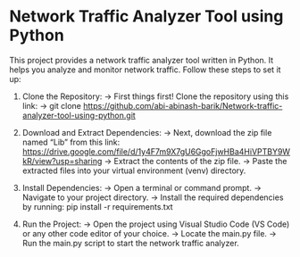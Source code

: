 # Network Traffic Analyzer Tool using Python

This project provides a network traffic analyzer tool written in Python. It helps you analyze and monitor network traffic. Follow these steps to set it up:

1. Clone the Repository:
   -> First things first! Clone the repository using this link:
   -> git clone https://github.com/abi-abinash-barik/Network-traffic-analyzer-tool-using-python.git

2. Download and Extract Dependencies:
   -> Next, download the zip file named “Lib” from this link: https://drive.google.com/file/d/1y4F7m9X7gU6GgoFjwHBa4HiVPTBY9WkR/view?usp=sharing
   -> Extract the contents of the zip file.
   -> Paste the extracted files into your virtual environment (venv) directory.
   
3. Install Dependencies:
   -> Open a terminal or command prompt.
   -> Navigate to your project directory.
-> Install the required dependencies by running: pip install -r requirements.txt

4. Run the Project:
   -> Open the project using Visual Studio Code (VS Code) or any other code editor of your choice.
   -> Locate the main.py file.
   -> Run the main.py script to start the network traffic analyzer.
